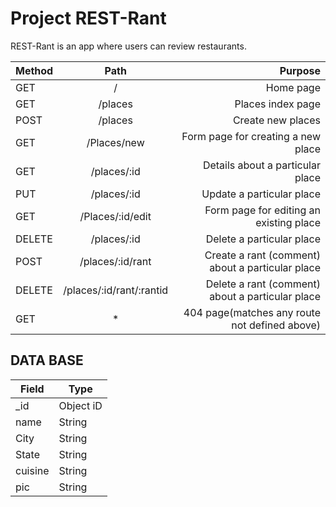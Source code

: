 # Project REST-Rant

REST-Rant is an app where users can review restaurants.

| Method | Path | Purpose |
|--------|:------:|---------:|
| GET | / | Home page |
| GET | /places | Places index page |
| POST | /places | Create new places |
| GET | /Places/new | Form page for creating a new place |
| GET | /places/:id | Details about a particular place |
| PUT | /places/:id | Update a particular place |
| GET | /Places/:id/edit | Form page for editing an existing place |
| DELETE | /places/:id | Delete a particular place|
| POST | /places/:id/rant | Create a rant (comment) about a particular place |
| DELETE | /places/:id/rant/:rantid | Delete a rant (comment) about a particular place  |
| GET | * | 404 page(matches any route not defined above)|

## DATA BASE 
| Field | Type |
|-------|------|
| _id | Object iD |
| name | String |
| City | String |
| State | String |
| cuisine | String |
| pic | String |
